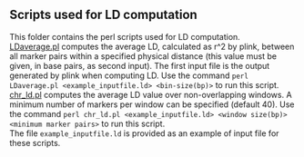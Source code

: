 ## Scripts used for LD computation

This folder contains the perl scripts used for LD computation. <br />
[LDaverage.pl](https://github.com/SwallowGenomics/BarnSwallow/blob/main/Analyses/LD-scripts/LDaverage.pl) computes the average LD, calculated as r^2 by plink, between all marker pairs within a specified physical distance (this value must be given, in base pairs, as second input). The first input file is the output generated by plink when computing LD. Use the command `perl LDaverage.pl <example_inputfile.ld> <bin-size(bp)>` to run this script. <br />
[chr_ld.pl](https://github.com/SwallowGenomics/BarnSwallow/blob/main/Analyses/LD-scripts/chr_ld.pl) computes the average LD value over non-overlapping windows. A minimum number of markers per window can be specified (default 40). Use the command `perl chr_ld.pl <example_inputfile.ld> <window size(bp)> <minimum marker pairs>` to run this script. <br />
The file `example_inputfile.ld` is provided as an example of input file for these scripts.
